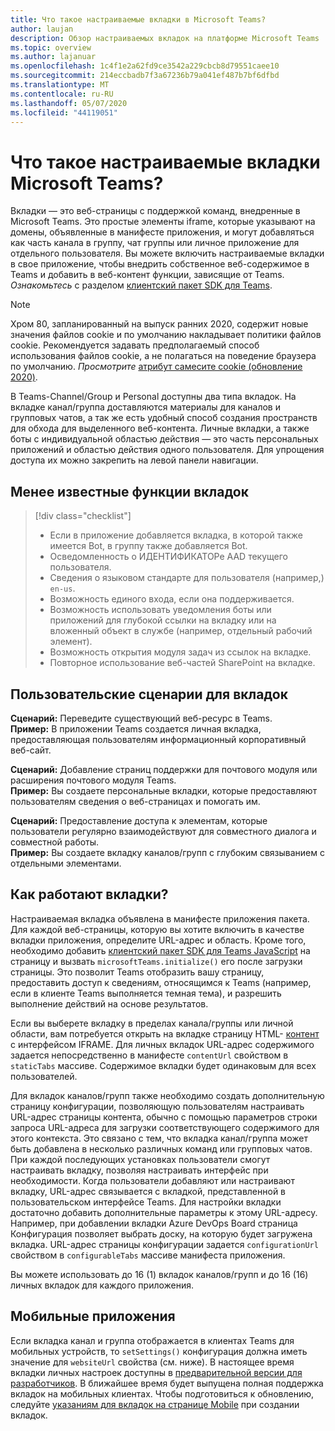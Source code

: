 ```yaml
---
title: Что такое настраиваемые вкладки в Microsoft Teams?
author: laujan
description: Обзор настраиваемых вкладок на платформе Microsoft Teams
ms.topic: overview
ms.author: lajanuar
ms.openlocfilehash: 1c4f1e2a62fd9ce3542a229cbcb8d79551caee10
ms.sourcegitcommit: 214eccbadb7f3a67236b79a041ef487b7bf6dfbd
ms.translationtype: MT
ms.contentlocale: ru-RU
ms.lasthandoff: 05/07/2020
ms.locfileid: "44119051"
---
```

# <a name="what-are-microsoft-teams-custom-tabs"></a>Что такое настраиваемые вкладки Microsoft Teams?

Вкладки — это веб-страницы с поддержкой команд, внедренные в Microsoft Teams. Это простые элементы iframe, которые указывают на домены, объявленные в манифесте приложения, и могут добавляться как часть канала в группу, чат группы или личное приложение для отдельного пользователя. Вы можете включить настраиваемые вкладки в свое приложение, чтобы внедрить собственное веб-содержимое в Teams и добавить в веб-контент функции, зависящие от Teams. *Ознакомьтесь* с разделом [клиентский пакет SDK для Teams](/javascript/api/overview/msteams-client).

> [!NOTE]
> Хром 80, запланированный на выпуск ранних 2020, содержит новые значения файлов cookie и по умолчанию накладывает политики файлов cookie. Рекомендуется задавать предполагаемый способ использования файлов cookie, а не полагаться на поведение браузера по умолчанию. *Просмотрите* [атрибут самесите cookie (обновление 2020)](../resources/samesite-cookie-update.md).

В Teams-Channel/Group и Personal доступны два типа вкладок. На вкладке канал/группа доставляются материалы для каналов и групповых чатов, а так же есть удобный способ создания пространств для обхода для выделенного веб-контента. Личные вкладки, а также боты с индивидуальной областью действия — это часть персональных приложений и областью действия одного пользователя. Для упрощения доступа их можно закрепить на левой панели навигации.

## <a name="lesser-known-tab-features"></a>Менее известные функции вкладок

> [!div class="checklist"]
>
> * Если в приложение добавляется вкладка, в которой также имеется Bot, в группу также добавляется Bot.
> * Осведомленность о ИДЕНТИФИКАТОРе AAD текущего пользователя.
> * Сведения о языковом стандарте для пользователя (например,) `en-us`. 
> * Возможность единого входа, если она поддерживается.
> * Возможность использовать уведомления боты или приложений для глубокой ссылки на вкладку или на вложенный объект в службе (например, отдельный рабочий элемент).
> * Возможность открытия модуля задач из ссылок на вкладке.
> * Повторное использование веб-частей SharePoint на вкладке.

## <a name="tabs-user-scenarios"></a>Пользовательские сценарии для вкладок

**Сценарий:** Переведите существующий веб-ресурс в Teams. \
**Пример:** В приложении Teams создается личная вкладка, предоставляющая пользователям информационный корпоративный веб-сайт.

**Сценарий:** Добавление страниц поддержки для почтового модуля или расширения почтового модуля Teams. \
**Пример:** Вы создаете персональные вкладки, которые предоставляют пользователям сведения о веб-страницах и помогать им.

**Сценарий:** Предоставление доступа к элементам, которые пользователи регулярно взаимодействуют для совместного диалога и совместной работы. \
**Пример:** Вы создаете вкладку каналов/групп с глубоким связыванием с отдельными элементами.

## <a name="how-do-tabs-work"></a>Как работают вкладки?

Настраиваемая вкладка объявлена в манифесте приложения пакета. Для каждой веб-страницы, которую вы хотите включить в качестве вкладки приложения, определите URL-адрес и область. Кроме того, необходимо добавить [клиентский пакет SDK для Teams JavaScript](/javascript/api/overview/msteams-client) на страницу и вызвать `microsoftTeams.initialize()` его после загрузки страницы. Это позволит Teams отобразить вашу страницу, предоставить доступ к сведениям, относящимся к Teams (например, если в клиенте Teams выполняется темная тема), и разрешить выполнение действий на основе результатов.

Если вы выберете вкладку в пределах канала/группы или личной области, вам потребуется открыть на вкладке страницу HTML- [контент](~/tabs/how-to/create-tab-pages/content-page.md) с интерфейсом IFRAME. Для личных вкладок URL-адрес содержимого задается непосредственно в манифесте `contentUrl` свойством в `staticTabs` массиве. Содержимое вкладки будет одинаковым для всех пользователей.

Для вкладок каналов/групп также необходимо создать дополнительную страницу конфигурации, позволяющую пользователям настраивать URL-адрес страницы контента, обычно с помощью параметров строки запроса URL-адреса для загрузки соответствующего содержимого для этого контекста. Это связано с тем, что вкладка канал/группа может быть добавлена в несколько различных команд или групповых чатов. При каждой последующих установках пользователи смогут настраивать вкладку, позволяя настраивать интерфейс при необходимости. Когда пользователи добавляют или настраивают вкладку, URL-адрес связывается с вкладкой, представленной в пользовательском интерфейсе Teams. Для настройки вкладки достаточно добавить дополнительные параметры к этому URL-адресу. Например, при добавлении вкладки Azure DevOps Board страница Конфигурация позволяет выбрать доску, на которую будет загружена вкладка. URL-адрес страницы конфигурации задается `configurationUrl` свойством в `configurableTabs` массиве манифеста приложения.

Вы можете использовать до 16 (1) вкладок каналов/групп и до 16 (16) личных вкладок для каждого приложения.

## <a name="mobile-clients"></a>Мобильные приложения

Если вкладка канал и группа отображается в клиентах Teams для мобильных устройств, то `setSettings()` конфигурация должна иметь значение для `websiteUrl` свойства (см. ниже). В настоящее время вкладки личных настроек доступны в [предварительной версии для разработчиков](~/resources/dev-preview/developer-preview-intro.md). В ближайшее время будет выпущена полная поддержка вкладок на мобильных клиентах. Чтобы подготовиться к обновлению, следуйте [указаниям для вкладок на странице Mobile](~/tabs/design/tabs-mobile.md) при создании вкладок.

